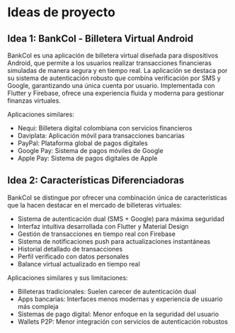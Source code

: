 # Ideas de proyecto

## Idea 1: BankCol - Billetera Virtual Android

BankCol es una aplicación de billetera virtual diseñada para dispositivos Android, que permite a los usuarios realizar transacciones financieras simuladas de manera segura y en tiempo real. La aplicación se destaca por su sistema de autenticación robusto que combina verificación por SMS y Google, garantizando una única cuenta por usuario. Implementada con Flutter y Firebase, ofrece una experiencia fluida y moderna para gestionar finanzas virtuales.

Aplicaciones similares:

- Nequi: Billetera digital colombiana con servicios financieros
- Daviplata: Aplicación móvil para transacciones bancarias
- PayPal: Plataforma global de pagos digitales
- Google Pay: Sistema de pagos móviles de Google
- Apple Pay: Sistema de pagos digitales de Apple

## Idea 2: Características Diferenciadoras

BankCol se distingue por ofrecer una combinación única de características que la hacen destacar en el mercado de billeteras virtuales:

- Sistema de autenticación dual (SMS + Google) para máxima seguridad
- Interfaz intuitiva desarrollada con Flutter y Material Design
- Gestión de transacciones en tiempo real con Firebase
- Sistema de notificaciones push para actualizaciones instantáneas
- Historial detallado de transacciones
- Perfil verificado con datos personales
- Balance virtual actualizado en tiempo real

Aplicaciones similares y sus limitaciones:

- Billeteras tradicionales: Suelen carecer de autenticación dual
- Apps bancarias: Interfaces menos modernas y experiencia de usuario más compleja
- Sistemas de pago digital: Menor enfoque en la seguridad del usuario
- Wallets P2P: Menor integración con servicios de autenticación robustos